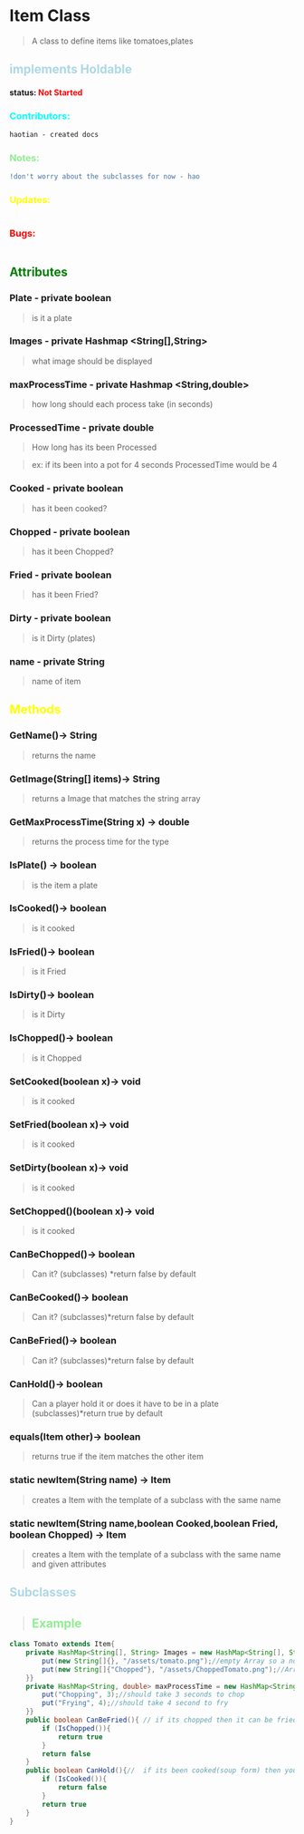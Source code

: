 # Item Class 
> A class to define items like tomatoes,plates 
##  <span style="color:lightblue;">implements Holdable</span>
#### status: <span style="color:Red;">Not Started</span>
### <span style="color:cyan;">Contributors:</span>
<!--put your names here between the ``` if you worked on it, and put what you did-->
```diff
haotian - created docs
```
### <span style="color:lightgreen;">Notes:</span>
```diff
!don't worry about the subclasses for now - hao
```
### <span style="color:yellow;">Updates:</span>
```diff

```
### <span style="color:red;">Bugs:</span>
```diff

```
## <span style="color:green;">Attributes</span>

### **Plate** - private boolean
> is it a plate

### **Images** - private Hashmap <String[],String>
> what image should be displayed 
 ### **maxProcessTime** - private Hashmap <String,double>
>how long should each process take (in seconds)

### **ProcessedTime** - private double
>How long has its been Processed 

>ex: if its been into a pot for 4 seconds ProcessedTime would be 4

### **Cooked** - private boolean
> has it been cooked?

### **Chopped** - private boolean
> has it been Chopped?

### **Fried** - private boolean
> has it been Fried?

### **Dirty** - private boolean
> is it Dirty (plates)

### **name** - private String
>name of item 

## <span style="color:yellow;">Methods</span>

### **GetName()**-> String
>returns the name 

### **GetImage(String[] items)**-> String
>returns a Image that matches the string array
### **GetMaxProcessTime(String x)** -> double
>returns the process time for the type

### **IsPlate()** -> boolean
> is the item a plate
### **IsCooked()**-> boolean
>is it cooked
### **IsFried()**-> boolean
>is it Fried
### **IsDirty()**-> boolean
>is it Dirty
### **IsChopped()**-> boolean
>is it Chopped

### **SetCooked(boolean x)**-> void
>is it cooked
### **SetFried(boolean x)**-> void
>is it cooked
### **SetDirty(boolean x)**-> void
>is it cooked
### **SetChopped()(boolean x)**-> void
>is it cooked

### **CanBeChopped()**-> boolean
>Can it? (subclasses) *return false by default
### **CanBeCooked()**-> boolean
>Can it? (subclasses)*return false by default
### **CanBeFried()**-> boolean
>Can it? (subclasses)*return false by default
### **CanHold()**-> boolean
>Can a player hold it or does it have to be in a plate (subclasses)*return true by default

### **equals(Item other)**-> boolean
>returns true if the item matches the other item 

### **static newItem(String name)** -> Item 
> creates a Item with the template of a subclass with the same name

### **static newItem(String name,boolean Cooked,boolean Fried, boolean Chopped)** -> Item 
> creates a Item with the template of a subclass with the same name and given attributes

## <span style="color:lightblue;">Subclasses</span>
> ## <span style="color:lightgreen;">Example</span>   
```java
class Tomato extends Item{
    private HashMap<String[], String> Images = new HashMap<String[], String>(){{
        put(new String[]{}, "/assets/tomato.png");//empty Array so a normal tomato 
        put(new String[]{"Chopped"}, "/assets/ChoppedTomato.png");//Array  with a Chopped string so a Chopped tomato 
    }}
    private HashMap<String, double> maxProcessTime = new HashMap<String, double>(){{
        put("Chopping", 3);//should take 3 seconds to chop
        put("Frying", 4);//should take 4 second to fry
    }}
    public boolean CanBeFried(){ // if its chopped then it can be fried 
        if (IsChopped()){
            return true
        }
        return false
    }
    public boolean CanHold(){//  if its been cooked(soup form) then you can't hold it without a plate
        if (IsCooked()){
            return false
        }
        return true
    }
}

```


